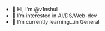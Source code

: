 
- 👋 Hi, I’m @v1nshul
- 👀 I’m interested in AI/DS/Web-dev
- 🌱 I’m currently learning...in General



